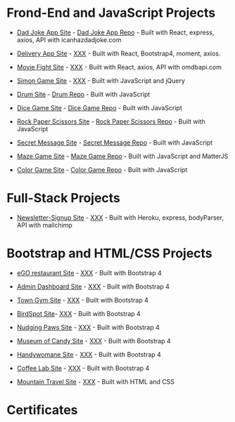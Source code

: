 # Frond-End and JavaScript Projects

- [Dad Joke App Site](https://mariyalcs.github.io/dad-joke/) - [Dad Joke App Repo](https://github.com/MariyaLcs/dad-joke) - Built with React, express, axios, API with icanhazdadjoke.com
- [Delivery App Site](https://mariyalcs.github.io/delivery/) - [XXX](https://github.com/MariyaLcs/dad-joke) - Built with React, Bootstrap4, moment, axios.
- [Movie Fight Site](https://mariyalcs.github.io/movie_battle/) - [XXX](https://github.com/MariyaLcs/dad-joke) - Built with React, axios, API with omdbapi.com

- [Simon Game Site](https://mariyalcs.github.io/Simon-Game/) - [XXX](https://github.com/MariyaLcs/dad-joke) - Built with JavaScript and jQuery
- [Drum Site](https://mariyalcs.github.io/drum/) - [Drum Repo](https://github.com/MariyaLcs/drum) - Built with JavaScript
- [Dice Game Site](https://mariyalcs.github.io/dice-game/) - [Dice Game Repo](https://github.com/MariyaLcs/dice-game) - Built with JavaScript
- [Rock Paper Scissors Site](https://mariyalcs.github.io/rock-paper-scissors/) - [Rock Paper Scissors Repo](https://github.com/MariyaLcs/rock-paper-scissors) - Built with JavaScript
- [Secret Message Site](https://mariyalcs.github.io/secret_message/) - [Secret Message Repo](https://github.com/MariyaLcs/secret_message) - Built with JavaScript
- [Maze Game Site](https://mariyalcs.github.io/maze_game/) - [Maze Game Repo](https://github.com/MariyaLcs/maze_game) - Built with JavaScript and MatterJS
- [Color Game Site](https://mariyalcs.github.io/color_game/) - [Color Game Repo](https://github.com/MariyaLcs/color_game) - Built with JavaScript

# Full-Stack Projects

- [Newsletter-Signup Site](https://boiling-anchorage-40172.herokuapp.com/) - [XXX](https://github.com/MariyaLcs/dad-joke) - Built with Heroku, express, bodyParser, API with mailchimp

# Bootstrap and HTML/CSS Projects

- [eGO restaurant Site](https://mariyalcs.github.io/restaurant/) - [XXX](https://github.com/MariyaLcs/dad-joke) - Built with Bootstrap 4
- [Admin Dashboard Site](https://mariyalcs.github.io/admin-dashboard/) - [XXX](https://github.com/MariyaLcs/dad-joke) - Built with Bootstrap 4
- [Town Gym Site](https://mariyalcs.github.io/local_gym/) - [XXX](https://github.com/MariyaLcs/dad-joke) - Built with Bootstrap 4
- [BirdSpot Site](https://mariyalcs.github.io/BirdSpot/)- [XXX](https://github.com/MariyaLcs/dad-joke) - Built with Bootstrap 4
- [Nudging Paws Site](https://mariyalcs.github.io/nudging_paws/) - [XXX](https://github.com/MariyaLcs/dad-joke) - Built with Bootstrap 4
- [Museum of Candy Site](https://mariyalcs.github.io/museum_of_candy/) - [XXX](https://github.com/MariyaLcs/dad-joke) - Built with Bootstrap 4
- [Handywomane Site](https://mariyalcs.github.io/handywoman/) - [XXX](https://github.com/MariyaLcs/dad-joke) - Built with Bootstrap 4
- [Coffee Lab Site](https://mariyalcs.github.io/coffee-lab/) - [XXX](https://github.com/MariyaLcs/dad-joke) - Built with Bootstrap 4

- [Mountain Travel Site](https://mariyalcs.github.io/mountain_travel/) - [XXX](https://github.com/MariyaLcs/dad-joke) - Built with HTML and CSS

# Certificates
